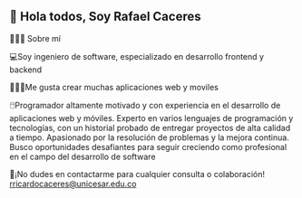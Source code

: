 ## 👋 Hola todos, Soy Rafael Caceres 

👨🏼‍💻 Sobre mí

💻Soy ingeniero de software, especializado en desarrollo frontend y backend

👨🏼‍💻Me gusta crear muchas aplicaciones web y moviles

🖱️Programador altamente motivado y con experiencia en el desarrollo de aplicaciones web y móviles. Experto en varios lenguajes de programación y tecnologías, con un historial probado de entregar proyectos de alta calidad a tiempo. Apasionado por la resolución de problemas y la mejora continua. Busco oportunidades desafiantes para seguir creciendo como profesional en el campo del desarrollo de software

📧¡No dudes en contactarme para cualquier consulta o colaboración! rricardocaceres@unicesar.edu.co


<!--
**RafaelCaceres98/RafaelCaceres98** is a ✨ _special_ ✨ repository because its `README.md` (this file) appears on your GitHub profile.

Here are some ideas to get you started:

- 🔭 I’m currently working on ...
- 🌱 I’m currently learning ...
- 👯 I’m looking to collaborate on ...
- 🤔 I’m looking for help with ...
- 💬 Ask me about ...
- 📫 How to reach me: ...
- 😄 Pronouns: ...
- ⚡ Fun fact: ...
-->
